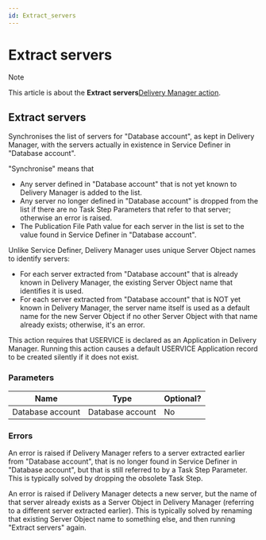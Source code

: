 ```yaml
---
id: Extract_servers
---
```


# Extract servers



> [!NOTE]
> This article is about the **Extract servers**[Delivery Manager action](/docs/Continuous%20delivery/Delivery%20Manager%20actions%20by%20name).

## **Extract servers**

Synchronises the list of servers for "Database account", as kept in Delivery Manager, with the servers actually in existence in Service Definer in "Database account".

"Synchronise" means that

- Any server defined in "Database account" that is not yet known to Delivery Manager is added to the list.
- Any server no longer defined in "Database account" is dropped from the list if there are no Task Step Parameters that refer to that server; otherwise an error is raised.
- The Publication File Path value for each server in the list is set to the value found in Service Definer in "Database account".

Unlike Service Definer, Delivery Manager uses unique Server Object names to identify servers:

- For each server extracted from "Database account" that is already known in Delivery Manager, the existing Server Object name that identifies it is used.
- For each server extracted from "Database account" that is NOT yet known in Delivery Manager, the server name itself is used as a default name for the new Server Object if no other Server Object with that name already exists; otherwise, it's an error.

This action requires that USERVICE is declared as an Application in Delivery Manager. Running this action causes a default USERVICE Application record to be created silently if it does not exist.

### Parameters

|**Name**|**Type**|**Optional?**|
|--------|--------|--------|
|Database account|Database account|No      |



### Errors

An error is raised if Delivery Manager refers to a server extracted earlier from "Database account", that is no longer found in Service Definer in "Database account", but that is still referred to by a Task Step Parameter. This is typically solved by dropping the obsolete Task Step.

An error is raised if Delivery Manager detects a new server, but the name of that server already exists as a Server Object in Delivery Manager (referring to a different server extracted earlier). This is typically solved by renaming that existing Server Object name to something else, and then running "Extract servers" again.